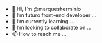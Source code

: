 - 👋 Hi, I’m @marquesherminio
- 👀 I’m futuro front-end developer ...
- 🌱 I’m currently learning ...
- 💞️ I’m looking to collaborate on ...
- 📫 How to reach me ...

<!---
marquesherminio/marquesherminio is a ✨ special ✨ repository because its `README.md` (this file) appears on your GitHub profile.
You can click the Preview link to take a look at your changes.
--->
